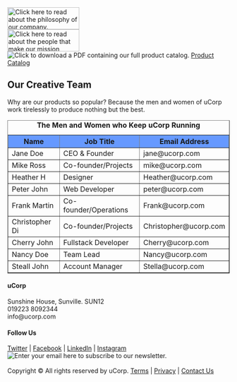 <html>

<head>
<meta name="Keywords" content="CIW, HTML5, uCorp"/>
<meta name="Description" content="Simple XHTML page for uCorp site"/>
<meta charset="utf-8"/>
<link rel="stylesheet"  type="text/css" href="index.css"/>
<title>Welcome to uCorp</title>
</head>
<body>



<!--PAGE NAVIGATION -->
<nav>
<a href="aboutus.html"><img height="50" width="163" src="aboutus/nav_button_about-us_team.png" alt="Click here to read about the philosophy of our company." id="subnav_aboutus" /></a>
<br />
<a href="aboutus_the-team.html"><img height="50" width="163" src="aboutus/nav_button_the-team_team.jpg" alt="Click here to read about the people that make our mission possible." id="subnav_theteam" /></a>
<div id="catalog">
<img src="aboutus/catalog.jpg" alt="Click to download a PDF containing our full product catalog." />
<a href="aboutus/catalog.pdf">Product Catalog</a>
</div>
</nav>

<!-- ARTICLE -->

<article>

<h2>Our Creative Team</h2>

<p>Why are our products so popular? Because the men and women of uCorp work tirelessly to produce nothing but the best.</p>

<table class="center" border="1">
<caption>
<strong>The Men and Women who Keep uCorp Running</strong>
</caption>
  <tr bgcolor = "#6699ff" >
    <th>Name</th>
    <th>Job Title</th>
    <th>Email Address</th>
  </tr>
<tr>
<td class="center">Jane Doe</td>
<td class="center">CEO & Founder</td>
<td class="center">jane@ucorp.com</td>
</tr>
<tr>
<td class="center">Mike Ross</td>
<td class="center">Co-founder/Projects</td>
<td class="center">mike@ucorp.com</td>
</tr>
<tr>
<td class="center">Heather H</td>
<td class="center">Designer</td>
<td class="center">Heather@ucorp.com</td>
</tr>
<tr>
<td class="center">Peter John</td>
<td class="center">Web Developer</td>
<td class="center">peter@ucorp.com</td>
</tr>
<tr>
<td class="center">Frank Martin</td>
<td class="center">Co-founder/Operations</td>
<td class="center">Frank@ucorp.com</td>
</tr>
<tr>
<td class="center">Christopher Di</td>
<td class="center">Co-founder/Projects</td>
<td class="center">Christopher@ucorp.com</td>
</tr>
<tr>
<td class="center">Cherry John</td>
<td class="center">Fullstack Developer</td>
<td class="center">Cherry@ucorp.com</td>
</tr>
<tr>
<td class="center">Nancy Doe</td>
<td class="center">Team Lead</td>
<td class="center">Nancy@ucorp.com</td>
</tr><tr>
<td class="center">Steall John</td>
<td class="center">Account Manager</td>
<td class="center">Stella@ucorp.com</td>
</tr>
</table>


</article>


<!-- FOOTER -->
<footer>

<div id="address">
<h4>uCorp</h4>
Sunshine House, Sunville. SUN12
<br />
019223 8092344
<br/>
info@ucorp.com
</div>

<div id="follow">
<h4>Follow Us</h4>
<a href="https://twitter.com/uCorp4">Twitter</a> | <a href="https://www.facebook.com/UCorp-441272686298550/">Facebook</a> | <a href="https://www.linkedin.com/company/ucorporation/">LinkedIn</a> | <a href="https://www.instagram.com/ucorp123/">Instagram</a>
<img src="aboutus/footer_newsletter.jpg"  alt="Enter your email here to subscribe to our newsletter." />
</div>

<div id="footerlinks">
<br />
Copyright &copy All rights reserved by uCorp. <a href="terms.html">Terms</a> | <a href="privacy.html">Privacy</a> | <a href="contactus.html">Contact Us<a?
</div>

</footer>

</body>

</html>

